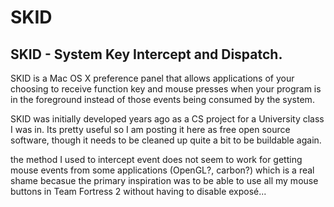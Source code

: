 SKID
====

SKID - System Key Intercept and Dispatch.
-----------------------------------------

SKID is a Mac OS X preference panel that allows applications of your choosing to receive function key and mouse presses when your program is in the foreground instead of those events being consumed by the system.

SKID was initially developed years ago as a CS project for a University class I was in. Its pretty useful so I am posting it here as free open source software, though it needs to be cleaned up quite a bit to be buildable again.

the method I used to intercept event does not seem to work for getting mouse events from some applications (OpenGL?, carbon?) which is a real shame becasue the primary inspiration was to be able to use all my mouse buttons in Team Fortress 2 without having to disable exposé...
